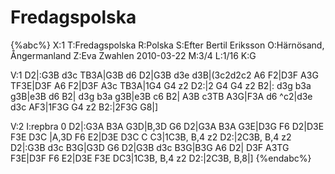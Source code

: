 # Fredagspolska

{%abc%}
X:1
T:Fredagspolska
R:Polska
S:Efter Bertil Eriksson
O:Härnösand, Ångermanland
Z:Eva Zwahlen 2010-03-22
M:3/4
L:1/16
K:G

V:1
D2|:G3B d3c TB3A|G3B d6 D2|G3B d3e d3B|(3c2d2c2 A6 F2|D3F A3G TF3E|D3F A6 F2|D3F A3c TB3A|1G4 G4 z2 D2:|2 G4 G4 z2 B2|: d3g b3a g3B|e3B d6 B2| d3g b3a g3B|e3B c6 B2| A3B c3TB A3G|F3A d6 ^c2|d3e d3c AF3|1F3G G4 z2 B2:|2F3G G8|] 

V:2
I:repbra 0
D2|:G3A B3A G3D|B,3D G6 D2|G3A B3A G3E|D3G F6 D2|D3E F3E D3C |A,3D F6 E2|D3E D3C C C3|1C3B, B,4 z2 D2:|2C3B, B,4 z2 D2|:G3B d3c B3G|G3D G6 D2|G3B d3c B3G|B3G A6 D2| D3F A3TG F3E|D3F F6 E2|D3E F3E DC3|1C3B, B,4 z2 D2:|2C3B, B,8|]
{%endabc%}
